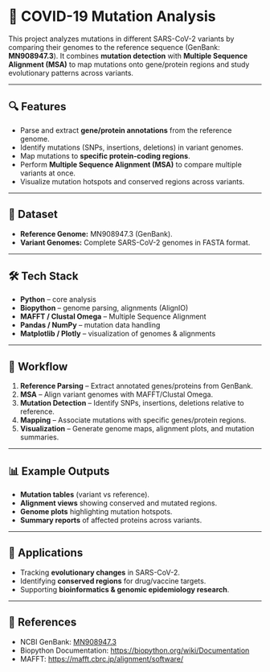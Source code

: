 # 🧬 COVID-19 Mutation Analysis

This project analyzes mutations in different SARS-CoV-2 variants by comparing their genomes to the reference sequence (GenBank: **MN908947.3**). It combines **mutation detection** with **Multiple Sequence Alignment (MSA)** to map mutations onto gene/protein regions and study evolutionary patterns across variants.

---

## 🔍 Features
- Parse and extract **gene/protein annotations** from the reference genome.  
- Identify mutations (SNPs, insertions, deletions) in variant genomes.  
- Map mutations to **specific protein-coding regions**.  
- Perform **Multiple Sequence Alignment (MSA)** to compare multiple variants at once.  
- Visualize mutation hotspots and conserved regions across variants.  

---

## 📂 Dataset
- **Reference Genome:** MN908947.3 (GenBank).  
- **Variant Genomes:** Complete SARS-CoV-2 genomes in FASTA format.  

---

## 🛠️ Tech Stack
- **Python** – core analysis  
- **Biopython** – genome parsing, alignments (AlignIO)  
- **MAFFT / Clustal Omega** – Multiple Sequence Alignment  
- **Pandas / NumPy** – mutation data handling  
- **Matplotlib / Plotly** – visualization of genomes & alignments  

---

## 🚀 Workflow
1. **Reference Parsing** – Extract annotated genes/proteins from GenBank.  
2. **MSA** – Align variant genomes with MAFFT/Clustal Omega.  
3. **Mutation Detection** – Identify SNPs, insertions, deletions relative to reference.  
4. **Mapping** – Associate mutations with specific genes/protein regions.  
5. **Visualization** – Generate genome maps, alignment plots, and mutation summaries.  

---

## 📊 Example Outputs
- **Mutation tables** (variant vs reference).  
- **Alignment views** showing conserved and mutated regions.  
- **Genome plots** highlighting mutation hotspots.  
- **Summary reports** of affected proteins across variants.  

---

## 📌 Applications
- Tracking **evolutionary changes** in SARS-CoV-2.  
- Identifying **conserved regions** for drug/vaccine targets.  
- Supporting **bioinformatics & genomic epidemiology research**.  

---

## 📖 References
- NCBI GenBank: [MN908947.3](https://www.ncbi.nlm.nih.gov/nuccore/MN908947.3)  
- Biopython Documentation: https://biopython.org/wiki/Documentation  
- MAFFT: https://mafft.cbrc.jp/alignment/software/  
